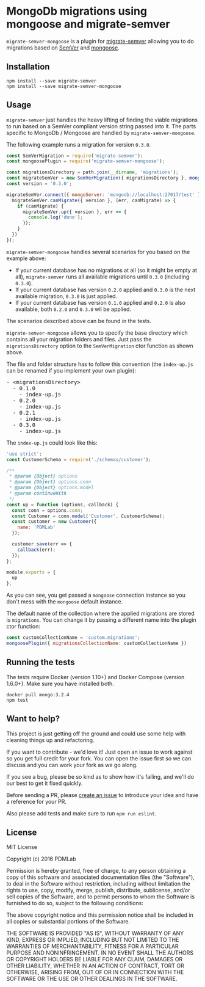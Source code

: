 # MongoDb migrations using mongoose and migrate-semver

`migrate-semver-mongoose` is a plugin for [migrate-semver](https://github.com/PDMLab/migrate-semver) allowing you to do migrations based on [SemVer](http://semver.org/) and [mongoose](http://mongoosejs.com).

## Installation

```
npm install --save migrate-semver
npm install --save migrate-semver-mongoose
```

## Usage

`migrate-semver` just handles the heavy lifting of finding the viable migrations to run based on a SemVer compliant version string passed into it.
The parts specific to MongoDb / Mongoose are handled by `migrate-semver-mongoose`.

The following example runs a migration for version `0.3.0`.

```js
const SemVerMigration = require('migrate-semver');
const mongoosePlugin = require('migrate-semver-mongoose');

const migrationsDirectory = path.join(__dirname, 'migrations');
const migrateSemVer = new SemVerMigration({ migrationsDirectory }, mongoosePlugin());
const version = '0.3.0';

migrateSemVer.connect({ mongoServer: 'mongodb://localhost:27017/test' }, err => { 
  migrateSemVer.canMigrate({ version }, (err, canMigrate) => {
    if (canMigrate) {
      migrateSemVer.up({ version }, err => {
        console.log('done');
      });
    }
  })
});
```

`migrate-semver-mongoose` handles several scenarios for you based on the example above: 

* If your current database has no migrations at all (so it might be empty at all), `migrate-semver` runs all available migrations until `0.3.0` (including `0.3.0`).
* If your current database has version `0.2.0` applied and `0.3.0` is the next available migration, `0.3.0` is just applied.
* If your current database has version `0.1.0` applied and `0.2.0` is also available, both `0.2.0` and `0.3.0` wil be applied.

The scenarios described above can be found in the tests.

`migrate-semver-mongoose` allows you to specify the base directory which contains all your migration folders and files.
Just pass the `migrationsDirectory` option to the `SemVerMigration` ctor function as shown above.

The file and folder structure has to follow this convention (the `index-up.js` can be renamed if you implement your own plugin):

<pre>
- &lt;migrationsDirectory>    
  - 0.1.0
    - index-up.js
  - 0.2.0
    - index-up.js
  - 0.2.1
    - index-up.js
  - 0.3.0 
    - index-up.js
</pre>

The `index-up.js` could look like this:

```js
'use strict';
const CustomerSchema = require('./schemas/customer');

/**
 * @param {Object} options
 * @param {Object} options.conn
 * @param {Object} options.model
 * @param continueWith
 */
const up = function (options, callback) {
  const conn = options.conn;
  const Customer = conn.model('Customer', CustomerSchema);
  const customer = new Customer({
    name: 'PDMLab'
  });

  customer.save(err => {
    callback(err);
  });
};

module.exports = {
  up
};
```

As you can see, you get passed a `mongoose` connection instance so you don't mess with the `mongoose` default instance.

The default name of the collection where the applied migrations are stored is `migrations`. You can change it by passing a different name into the plugin ctor function:

```js
const customCollectionName = 'custom.migrations';
mongoosePlugin({ migrationsCollectionName: customCollectionName })
```
 
## Running the tests

The tests require Docker (version 1.10+) and Docker Compose (version 1.6.0+). Make sure you have installed both.

```
docker pull mongo:3.2.4
npm test
```

## Want to help?

This project is just getting off the ground and could use some help with cleaning things up and refactoring.

If you want to contribute - we'd love it! Just open an issue to work against so you get full credit for your fork. You can open the issue first so we can discuss and you can work your fork as we go along.

If you see a bug, please be so kind as to show how it's failing, and we'll do our best to get it fixed quickly.

Before sending a PR, please [create an issue](https://github.com/PDMLab/composefile/issues/new) to introduce your idea and have a reference for your PR.

Also please add tests and make sure to run `npm run eslint`.

## License

MIT License

Copyright (c) 2016 PDMLab

Permission is hereby granted, free of charge, to any person obtaining a copy
of this software and associated documentation files (the "Software"), to deal
in the Software without restriction, including without limitation the rights
to use, copy, modify, merge, publish, distribute, sublicense, and/or sell
copies of the Software, and to permit persons to whom the Software is
furnished to do so, subject to the following conditions:

The above copyright notice and this permission notice shall be included in all
copies or substantial portions of the Software.

THE SOFTWARE IS PROVIDED "AS IS", WITHOUT WARRANTY OF ANY KIND, EXPRESS OR
IMPLIED, INCLUDING BUT NOT LIMITED TO THE WARRANTIES OF MERCHANTABILITY,
FITNESS FOR A PARTICULAR PURPOSE AND NONINFRINGEMENT. IN NO EVENT SHALL THE
AUTHORS OR COPYRIGHT HOLDERS BE LIABLE FOR ANY CLAIM, DAMAGES OR OTHER
LIABILITY, WHETHER IN AN ACTION OF CONTRACT, TORT OR OTHERWISE, ARISING FROM,
OUT OF OR IN CONNECTION WITH THE SOFTWARE OR THE USE OR OTHER DEALINGS IN THE
SOFTWARE.